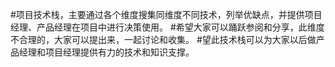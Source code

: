 #项目技术栈，主要通过各个维度搜集同维度不同技术，列举优缺点，并提供项目经理、产品经理在项目中进行决策使用。
#希望大家可以踊跃参阅和分享，此维度不合理的，大家可以提出来，一起讨论和收集。
#望此技术栈可以为大家以后做产品经理和项目经理提供有力的技术和知识支撑。

